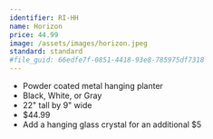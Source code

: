 ```yaml
---
identifier: RI-HH
name: Horizon
price: 44.99
image: /assets/images/horizon.jpeg
standard: standard
#file_guid: 66edfe7f-0851-4418-93e8-785975df7318
---
```



- Powder coated metal hanging planter  
- Black, White, or Gray  
- 22" tall by 9" wide
- $44.99
- Add a hanging glass crystal for an additional $5
